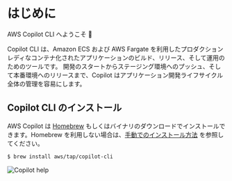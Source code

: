 # はじめに

AWS Copilot CLI へようこそ 🎉

Copilot CLI は、Amazon ECS および AWS Fargate を利用したプロダクションレディなコンテナ化されたアプリケーションのビルド、リリース、そして運用のためのツールです。
開発のスタートからステージング環境へのプッシュ、そして本番環境へのリリースまで、Copilot はアプリケーション開発ライフサイクル全体の管理を容易にします。

## Copilot CLI のインストール
AWS Copilot は [Homebrew](https://brew.sh/) もしくはバイナリのダウンロードでインストールできます。Homebrew を利用しない場合は、[手動でのインストール方法](./getting-started/install.ja.md#手動でインストール) を参照してください。

```sh
$ brew install aws/tap/copilot-cli
```

![Copilot help](https://user-images.githubusercontent.com/828419/85797638-e181ae00-b6f0-11ea-8751-3a7552e3fa7f.png)
